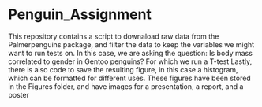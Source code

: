 # Penguin_Assignment
This repository contains a script to downaload raw data from the Palmerpenguins package, and filter the data to keep the variables we might want to run tests on.
In this case, we are asking the question: Is body mass correlated to gender in Gentoo penguins? For which we run a T-test 
Lastly, there is also code to save the resulting figure, in this case a histogram, which can be formatted for different uses.
These figures have been stored in the Figures folder, and have images for a presentation, a report, and a poster 
